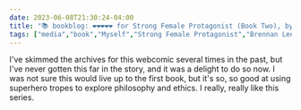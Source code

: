 ---date: 2023-06-08T21:30:24-04:00title: "📚 bookblog: ❤️❤️❤️❤️❤️ for Strong Female Protagonist (Book Two), by Brennan Lee Mulligan and Molly Ostertag"tags: ["media","book","Myself","Strong Female Protagonist","Brennan Lee Mulligan and Molly Ostertag","comics","webcomics","superheroes","Brennan Lee Mulligan","Molly Ostertag"]---I've skimmed the archives for this webcomic several times in the past, but I've never gotten this far in the story, and it was a delight to do so now. I was not sure this would live up to the first book, but it's so, so good at using superhero tropes to explore philosophy and ethics. I really, really like this series.